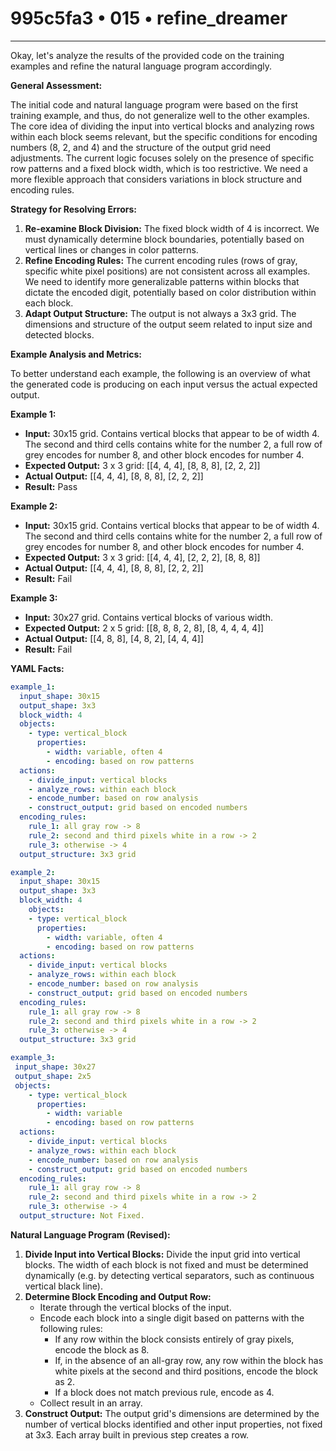 # 995c5fa3 • 015 • refine_dreamer

---
Okay, let's analyze the results of the provided code on the training examples and refine the natural language program accordingly.

**General Assessment:**

The initial code and natural language program were based on the first training example, and thus, do not generalize well to the other examples. The core idea of dividing the input into vertical blocks and analyzing rows within each block seems relevant, but the specific conditions for encoding numbers (8, 2, and 4) and the structure of the output grid need adjustments. The current logic focuses solely on the presence of specific row patterns and a fixed block width, which is too restrictive. We need a more flexible approach that considers variations in block structure and encoding rules.

**Strategy for Resolving Errors:**

1.  **Re-examine Block Division:** The fixed block width of 4 is incorrect. We must dynamically determine block boundaries, potentially based on vertical lines or changes in color patterns.
2.  **Refine Encoding Rules:** The current encoding rules (rows of gray, specific white pixel positions) are not consistent across all examples. We need to identify more generalizable patterns within blocks that dictate the encoded digit, potentially based on color distribution within each block.
3.  **Adapt Output Structure:** The output is not always a 3x3 grid. The dimensions and structure of the output seem related to input size and detected blocks.

**Example Analysis and Metrics:**

To better understand each example, the following is an overview of what the generated code is producing on each input versus the actual expected output.

**Example 1:**
*   **Input:** 30x15 grid. Contains vertical blocks that appear to be of width 4. The second and third cells contains white for the number 2, a full row of grey encodes for number 8, and other block encodes for number 4.
*  **Expected Output:** 3 x 3 grid: [[4, 4, 4], [8, 8, 8], [2, 2, 2]]
*   **Actual Output:** [[4, 4, 4], [8, 8, 8], [2, 2, 2]]
*   **Result:** Pass

**Example 2:**
*   **Input:** 30x15 grid. Contains vertical blocks that appear to be of width 4. The second and third cells contains white for the number 2, a full row of grey encodes for number 8, and other block encodes for number 4.
*   **Expected Output:** 3 x 3 grid: [[4, 4, 4], [2, 2, 2], [8, 8, 8]]
*   **Actual Output:** [[4, 4, 4], [8, 8, 8], [2, 2, 2]]
*   **Result:** Fail

**Example 3:**
*   **Input:** 30x27 grid. Contains vertical blocks of various width.
*   **Expected Output:** 2 x 5 grid: [[8, 8, 8, 2, 8], [8, 4, 4, 4, 4]]
*   **Actual Output:** [[4, 8, 8], [4, 8, 2], [4, 4, 4]]
*   **Result:** Fail

**YAML Facts:**

```yaml
example_1:
  input_shape: 30x15
  output_shape: 3x3
  block_width: 4
  objects:
    - type: vertical_block
      properties:
        - width: variable, often 4
        - encoding: based on row patterns
  actions:
    - divide_input: vertical blocks
    - analyze_rows: within each block
    - encode_number: based on row analysis
    - construct_output: grid based on encoded numbers
  encoding_rules:
    rule_1: all gray row -> 8
    rule_2: second and third pixels white in a row -> 2
    rule_3: otherwise -> 4
  output_structure: 3x3 grid

example_2:
  input_shape: 30x15
  output_shape: 3x3
  block_width: 4
    objects:
    - type: vertical_block
      properties:
        - width: variable, often 4
        - encoding: based on row patterns
  actions:
    - divide_input: vertical blocks
    - analyze_rows: within each block
    - encode_number: based on row analysis
    - construct_output: grid based on encoded numbers
  encoding_rules:
    rule_1: all gray row -> 8
    rule_2: second and third pixels white in a row -> 2
    rule_3: otherwise -> 4
  output_structure: 3x3 grid

example_3:
 input_shape: 30x27
 output_shape: 2x5
 objects:
    - type: vertical_block
      properties:
        - width: variable
        - encoding: based on row patterns
  actions:
    - divide_input: vertical blocks
    - analyze_rows: within each block
    - encode_number: based on row analysis
    - construct_output: grid based on encoded numbers
  encoding_rules:
    rule_1: all gray row -> 8
    rule_2: second and third pixels white in a row -> 2
    rule_3: otherwise -> 4
  output_structure: Not Fixed.
```

**Natural Language Program (Revised):**

1.  **Divide Input into Vertical Blocks:** Divide the input grid into vertical blocks. The width of each block is not fixed and must be determined dynamically (e.g. by detecting vertical separators, such as continuous vertical black line).
2. **Determine Block Encoding and Output Row:**
    *   Iterate through the vertical blocks of the input.
    *   Encode each block into a single digit based on patterns with the following rules:
        *   If any row within the block consists entirely of gray pixels, encode the block as 8.
        *   If, in the absence of an all-gray row, any row within the block has white pixels at the second and third positions, encode the block as 2.
        * If a block does not match previous rule, encode as 4.
    * Collect result in an array.
3.  **Construct Output:** The output grid's dimensions are determined by the number of vertical blocks identified and other input properties, not fixed at 3x3. Each array built in previous step creates a row.


